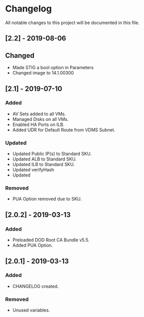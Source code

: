 # Changelog
All notable changes to this project will be documented in this file.

## [2.2] - 2019-08-06
## Changed
- Made STIG a bool option in Parameters
- Changed image to 14.1.00300

## [2.1] - 2019-07-10
### Added
- AV Sets added to all VMs.
- Managed Disks on all VMs.
- Enabled HA Ports on ILB.
- Added UDR for Default Route from VDMS Subnet.
### Updated
- Updated Public IP(s) to Standard SKU.
- Updated ALB to Standard SKU.
- Updated ILB to Standard SKU.
- Updated verifyHash
- Updated 
### Removed
- PUA Option removed due to SKU.

## [2.0.2] - 2019-03-13
### Added
- Preloaded DOD Root CA Bundle v5.5.
- Added PUA Option.

## [2.0.1] - 2019-03-13
### Added
- CHANGELOG created.

### Removed
- Unused variables.
